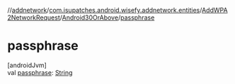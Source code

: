 //[addnetwork](../../../../index.md)/[com.isupatches.android.wisefy.addnetwork.entities](../../index.md)/[AddWPA2NetworkRequest](../index.md)/[Android30OrAbove](index.md)/[passphrase](passphrase.md)

# passphrase

[androidJvm]\
val [passphrase](passphrase.md): [String](https://kotlinlang.org/api/latest/jvm/stdlib/kotlin/-string/index.html)
